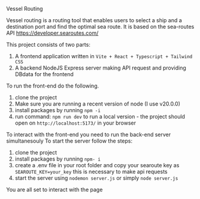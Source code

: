 Vessel Routing

Vessel routing is a routing tool that enables users to select a ship
and a destination port and find the optimal sea route. It is based on the sea-routes API https://developer.searoutes.com/

This project consists of two parts:

1. A frontend application written in `Vite + React + Typescript + Tailwind CSS`
2. A backend NodeJS Express server making API request and providing DBdata for the frontend

To run the front-end do the following.

1. clone the project
2. Make sure you are running a recent version of node (I use v20.0.0)
3. install packages by running `npm -i`
4. run command: `npm run dev` to run a local version - the project should open on `http://localhost:5173/` in your browser

To interact with the front-end you need to run the back-end server simultanesouly
To start the server follow the steps:

1. clone the project
2. install packages by running `npm- i`
3. create a .env file in your root folder and copy your searoute key as `SEAROUTE_KEY=your_key` this is necessary to make api requests
4. start the server using `nodemon server.js` or simply `node server.js`

You are all set to interact with the page
